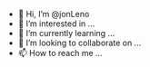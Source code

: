 - 👋 Hi, I’m @jonLeno
- 👀 I’m interested in ...
- 🌱 I’m currently learning ...
- 💞️ I’m looking to collaborate on ...
- 📫 How to reach me ...

<!---
jonLeno/jonLeno is a ✨ special ✨ repository because its `README.md` (this file) appears on your GitHub profile.
You can click the Preview link to take a look at your changes.
--->
